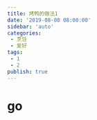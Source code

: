 ```yaml
---
title: 烤鸭的做法1
date: '2019-08-08 08:00:00'
sidebar: 'auto'
categories:
 - 烹饪 
 - 爱好
tags:
 - 1
 - 2
publish: true
---
```


# go
